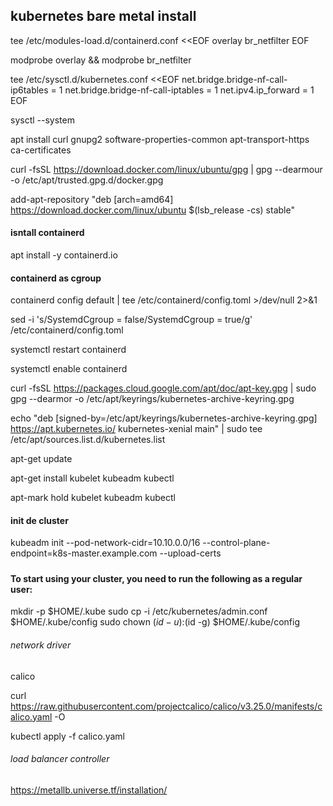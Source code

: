 ## kubernetes bare metal install

tee /etc/modules-load.d/containerd.conf <<EOF
overlay
br_netfilter
EOF

modprobe overlay && modprobe br_netfilter

tee /etc/sysctl.d/kubernetes.conf <<EOF
net.bridge.bridge-nf-call-ip6tables = 1
net.bridge.bridge-nf-call-iptables = 1
net.ipv4.ip_forward = 1
EOF

sysctl --system

apt install curl gnupg2 software-properties-common apt-transport-https ca-certificates


curl -fsSL https://download.docker.com/linux/ubuntu/gpg | gpg --dearmour -o /etc/apt/trusted.gpg.d/docker.gpg


add-apt-repository "deb [arch=amd64] https://download.docker.com/linux/ubuntu $(lsb_release -cs) stable"


####  isntall containerd
apt install -y containerd.io


#### containerd as cgroup
containerd config default | tee /etc/containerd/config.toml >/dev/null 2>&1

sed -i 's/SystemdCgroup \= false/SystemdCgroup \= true/g' /etc/containerd/config.toml

systemctl restart containerd

systemctl enable containerd

curl -fsSL https://packages.cloud.google.com/apt/doc/apt-key.gpg | sudo gpg --dearmor -o /etc/apt/keyrings/kubernetes-archive-keyring.gpg

echo "deb [signed-by=/etc/apt/keyrings/kubernetes-archive-keyring.gpg] https://apt.kubernetes.io/ kubernetes-xenial main" | sudo tee /etc/apt/sources.list.d/kubernetes.list

apt-get update

apt-get install kubelet kubeadm kubectl

apt-mark hold kubelet kubeadm kubectl


#### init de cluster
kubeadm init --pod-network-cidr=10.10.0.0/16 --control-plane-endpoint=k8s-master.example.com --upload-certs
#####

#### To start using your cluster, you need to run the following as a regular user:

  mkdir -p $HOME/.kube
  sudo cp -i /etc/kubernetes/admin.conf $HOME/.kube/config
  sudo chown $(id -u):$(id -g) $HOME/.kube/config

###### network driver
calico

curl https://raw.githubusercontent.com/projectcalico/calico/v3.25.0/manifests/calico.yaml -O

kubectl apply -f calico.yaml

###### load balancer controller

https://metallb.universe.tf/installation/
